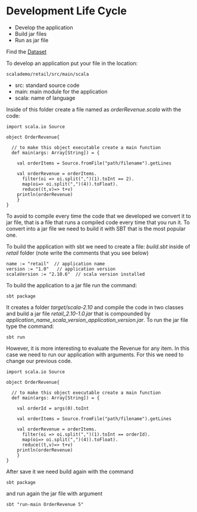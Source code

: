 # Development Life Cycle

- Develop the application
- Build jar files
- Run as jar file

Find the [Dataset](https://github.com/dgadiraju/retail_db)

To develop an application put your file in the location:

    scalademo/retail/src/main/scala

- src: standard source code
- main: main module for the application
- scala: name of language

Inside of this folder create a file named as *orderRevenue.scala* with the code:

    import scala.io Source

    object OrderRevenue{

      // to make this object executable create a main function
      def main(args: Array[String]) = {

        val orderItems = Source.fromFile("path/filename").getLines

        val orderRevenue = orderItems.
          filter(oi => oi.split(",")(1).toInt == 2).
          map(oi=> oi.split(",")(4)).toFloat).
          reduce((t,v)=> t+v)
        println(orderRevenue)
        }
    }  

To avoid to compile every time the code that we developed we convert it to jar file,
that is a file that runs a compiled code every time that you run it.
To convert into a jar file we need to build it with SBT that is the most popular one.

To build the application with sbt we need to create a file: *build.sbt* inside of
*retail* folder (note write the comments that you see below)

    name := "retail"  // application name
    version := "1.0"   // application version
    scalaVersion := "2.10.6"  // scala version installed

To build the application to a jar file run the command:

    sbt package

It creates a folder *target/scala-2.10* and compile the code in two classes
and build a jar file *retail_2.10-1.0.jar* that is compounded by
*application_name_scala_version_application_version.jar*. To run the jar file
type the command:

    sbt run

However, it is more interesting to evaluate the Revenue for any item. In this case we
need to run our application with arguments. For this we need to change our previous code.

    import scala.io Source

    object OrderRevenue{

      // to make this object executable create a main function
      def main(args: Array[String]) = {

        val orderId = args(0).toInt

        val orderItems = Source.fromFile("path/filename").getLines

        val orderRevenue = orderItems.
          filter(oi => oi.split(",")(1).toInt == orderId).
          map(oi=> oi.split(",")(4)).toFloat).
          reduce((t,v)=> t+v)
        println(orderRevenue)
        }
    }  

After save it we need build again with the command

    sbt package

and run again the jar file with argument

    sbt "run-main OrderRevenue 5"
